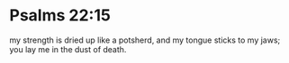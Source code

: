 # Psalms 22:15

my strength is dried up like a potsherd, and my tongue sticks to my jaws; you lay me in the dust of death.
